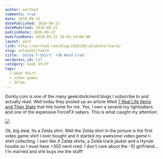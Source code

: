 ```yaml
---
author: worthyd
comments: true
date: 2010-09-22 
datePublished: 2010-09-22  
dateModified: 2010-09-22 
publishDate: 2010-09-22  
modifiedDate: 2010-09-22 18:03:14+00:00
layout: post
link: http://worthyd.com/blog/2010/09/zeldashirtnerd/
slug: zeldashirtnerd
title: 'Zelda T-Shirt: +30 Nerd Cred'
wordpress_id: 217
category: Geek Stuff
tags:
  - Geek Shirt
  - video games
  - Zelda
---
```


Dorkly.com is one of the many geek/dork/nerd blogs I subscribe to and actually read. Well today they posted up an article titled [7 Real Life Items and Their Stats](http://www.dorkly.com/article/3026/7-real-life-items-and-in-game-stats) that hits home for me. Yes, I own a several toy lightsabers and one of the expensive ForceFX sabers. This is what caught my attention:

[![](http://blog.worthyd.com/wp-content/uploads/2010/09/a1f46f16cae769f7ed5e7ff7c166f50d-300x164.jpg)](http://blog.worthyd.com/wp-content/uploads/2010/09/a1f46f16cae769f7ed5e7ff7c166f50d.jpg)

Ok, big deal. Its a Zelda shirt. Well the Zelda shirt in the picture is the first video game shirt I ever bought and it started my awesome video game t-shirt collecting. I own like 4 Zelda shirts, a Zelda track jacket and a Hyrule hoodie so I must have +302 nerd cred. I don't care about the -10 girlfriend... I'm married and she buys me the stuff!

